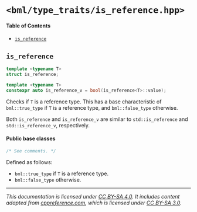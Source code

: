 # `<bml/type_traits/is_reference.hpp>`
#### Table of Contents
- [`is_reference`](#is_reference)

## `is_reference`
```c++
template <typename T>
struct is_reference;

template <typename T>
constexpr auto is_reference_v = bool(is_reference<T>::value);
```
Checks if `T` is a reference type. This has a base characteristic of `bml::true_type` if `T` is a
reference type, and `bml::false_type` otherwise.

Both `is_reference` and `is_reference_v` are similar to `std::is_reference` and
`std::is_reference_v`, respectively.

#### Public base classes
```c++
/* See comments. */
```
Defined as follows:

- `bml::true_type` if `T` is a reference type.
- `bml::false_type` otherwise.

---
*This documentation is licensed under [CC BY-SA 4.0][1]. It includes content adapted from
[cppreference.com][2], which is licensed under [CC BY-SA 3.0][3].*

[1]: https://creativecommons.org/licenses/by-sa/4.0
[2]: https://en.cppreference.com
[3]: https://creativecommons.org/licenses/by-sa/3.0
